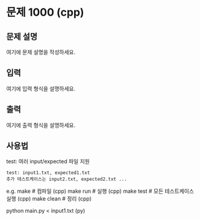 # 문제 1000 (cpp)

## 문제 설명
여기에 문제 설명을 작성하세요.

## 입력
여기에 입력 형식을 설명하세요.

## 출력
여기에 출력 형식을 설명하세요.

## 사용법

test: 여러 input/expected 파일 지원

	test: input1.txt, expected1.txt
	추가 테스트케이스는 input2.txt, expected2.txt ...


e.g.
make        # 컴파일 (cpp)
make run    # 실행 (cpp)
make test   # 모든 테스트케이스 실행 (cpp)
make clean  # 정리 (cpp)

python main.py < input1.txt (py)
